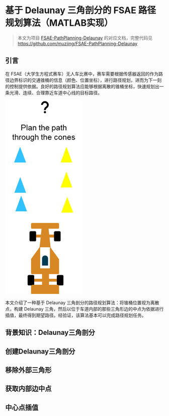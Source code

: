 # 基于 Delaunay 三角剖分的 FSAE 路径规划算法（MATLAB实现）

> 本文为项目 [FSAE-PathPlanning-Delaunay](https://github.com/muziing/FSAE-PathPlanning-Delaunay) 的对应文档，完整代码见 <https://github.com/muziing/FSAE-PathPlanning-Delaunay>

## 引言

在 FSAE（大学生方程式赛车）无人车比赛中，赛车需要根据传感器返回的作为路径边界标识的交通锥桶的信息（颜色、位置坐标），进行路径规划，进而为下一刻的控制提供依据。良好的路径规划算法应能够根据离散的锥桶坐标，快速规划出一条光滑、连续、合理靠近车道中心线的目标路径。

![Plan the path through the cones](images/22oct3_1.png)

本文介绍了一种基于 Delaunay 三角剖分的路径规划算法：将锥桶位置视为离散点，构建 Delaunay 三角，然后以位于车道内部的那些三角形边的中点为依据进行插值，最终得到期望路径。经验证，该算法基本可以完成路径规划任务。

## 背景知识：Delaunay三角剖分

## 创建Delaunay三角剖分

## 移除外部三角形

## 获取内部边中点

## 中心点插值
